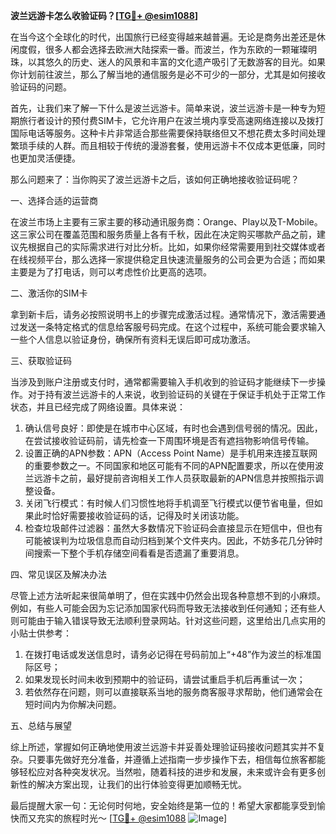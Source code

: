 **波兰远游卡怎么收验证码？[[TG💪+ @esim1088](https://t.me/s/esim1088)]**

在当今这个全球化的时代，出国旅行已经变得越来越普遍。无论是商务出差还是休闲度假，很多人都会选择去欧洲大陆探索一番。而波兰，作为东欧的一颗璀璨明珠，以其悠久的历史、迷人的风景和丰富的文化遗产吸引了无数游客的目光。如果你计划前往波兰，那么了解当地的通信服务是必不可少的一部分，尤其是如何接收验证码的问题。

首先，让我们来了解一下什么是波兰远游卡。简单来说，波兰远游卡是一种专为短期旅行者设计的预付费SIM卡，它允许用户在波兰境内享受高速网络连接以及拨打国际电话等服务。这种卡片非常适合那些需要保持联络但又不想花费太多时间处理繁琐手续的人群。而且相较于传统的漫游套餐，使用远游卡不仅成本更低廉，同时也更加灵活便捷。

那么问题来了：当你购买了波兰远游卡之后，该如何正确地接收验证码呢？

一、选择合适的运营商

在波兰市场上主要有三家主要的移动通讯服务商：Orange、Play以及T-Mobile。这三家公司在覆盖范围和服务质量上各有千秋，因此在决定购买哪款产品之前，建议先根据自己的实际需求进行对比分析。比如，如果你经常需要用到社交媒体或者在线视频平台，那么选择一家提供稳定且快速流量服务的公司会更为合适；而如果主要是为了打电话，则可以考虑性价比更高的选项。

二、激活你的SIM卡

拿到新卡后，请务必按照说明书上的步骤完成激活过程。通常情况下，激活需要通过发送一条特定格式的信息给客服号码完成。在这个过程中，系统可能会要求输入一些个人信息以验证身份，确保所有资料无误后即可成功激活。

三、获取验证码

当涉及到账户注册或支付时，通常都需要输入手机收到的验证码才能继续下一步操作。对于持有波兰远游卡的人来说，收到验证码的关键在于保证手机处于正常工作状态，并且已经完成了网络设置。具体来说：

1. 确认信号良好：即使是在城市中心区域，有时也会遇到信号弱的情况。因此，在尝试接收验证码前，请先检查一下周围环境是否有遮挡物影响信号传输。
2. 设置正确的APN参数：APN（Access Point Name）是手机用来连接互联网的重要参数之一。不同国家和地区可能有不同的APN配置要求，所以在使用波兰远游卡之前，最好提前咨询相关工作人员获取最新的APN信息并按照指示调整设备。
3. 关闭飞行模式：有时候人们习惯性地将手机调至飞行模式以便节省电量，但如果此时恰好需要接收验证码的话，记得及时关闭该功能。
4. 检查垃圾邮件过滤器：虽然大多数情况下验证码会直接显示在短信中，但也有可能被误判为垃圾信息而自动归档到某个文件夹内。因此，不妨多花几分钟时间搜索一下整个手机存储空间看看是否遗漏了重要消息。

四、常见误区及解决办法

尽管上述方法听起来很简单明了，但在实践中仍然会出现各种意想不到的小麻烦。例如，有些人可能会因为忘记添加国家代码而导致无法接收到任何通知；还有些人则可能由于输入错误导致无法顺利登录网站。针对这些问题，这里给出几点实用的小贴士供参考：

1. 在拨打电话或发送信息时，请务必记得在号码前加上“+48”作为波兰的标准国际区号；
2. 如果发现长时间未收到预期中的验证码，请尝试重启手机后再重试一次；
3. 若依然存在问题，则可以直接联系当地的服务商客服寻求帮助，他们通常会在短时间内为你解决问题。

五、总结与展望

综上所述，掌握如何正确地使用波兰远游卡并妥善处理验证码接收问题其实并不复杂。只要事先做好充分准备，并遵循上述指南一步步操作下去，相信每位旅客都能够轻松应对各种突发状况。当然啦，随着科技的进步和发展，未来或许会有更多创新性的解决方案出现，让我们的出行体验变得更加顺畅无忧。

最后提醒大家一句：无论何时何地，安全始终是第一位的！希望大家都能享受到愉快而又充实的旅程时光～ [[TG💪+ @esim1088](https://t.me/s/esim1088) ![Image](https://i.postimg.cc/4NQfJmqS/Snipaste-2025-05-13-00-14-12.png)]